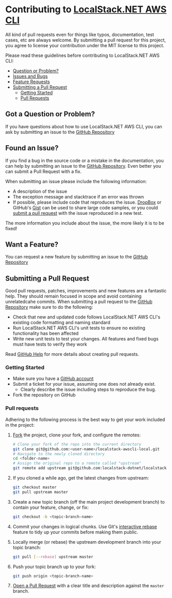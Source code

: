 # Contributing to [LocalStack.NET AWS CLI](https://github.com/localstack-dotnet/localstack-awscli-local)

All kind of pull requests even for things like typos, documentation, test cases, etc are always welcome. By submitting a pull request for this project, you agree to license your contribution under the MIT license to this project.

Please read these guidelines before contributing to LocalStack.NET AWS CLI:

 - [Question or Problem?](#question)
 - [Issues and Bugs](#issue)
 - [Feature Requests](#feature)
 - [Submitting a Pull Request](#submit-pull-request)
    - [Getting Started](#getting-started)
    - [Pull Requests](#pull-requests)

## <a name="question"></a> Got a Question or Problem?

If you have questions about how to use LocalStack.NET AWS CLI, you can ask by submitting an issue to the [GitHub Repository][github]

## <a name="issue"></a> Found an Issue?

If you find a bug in the source code or a mistake in the documentation, you can help by
submitting an issue to the [GitHub Repository][github]. Even better you can submit a Pull Request
with a fix.

When submitting an issue please include the following information:

- A description of the issue
- The exception message and stacktrace if an error was thrown
- If possible, please include code that reproduces the issue. [DropBox][dropbox] or GitHub's
[Gist][gist] can be used to share large code samples, or you could
[submit a pull request](#pullrequest) with the issue reproduced in a new test.

The more information you include about the issue, the more likely it is to be fixed!


## <a name="feature"></a> Want a Feature?

You can request a new feature by submitting an issue to the [GitHub Repository][github]

## <a name="submit-pull-request"></a> Submitting a Pull Request

Good pull requests, patches, improvements and new features are a fantastic
help. They should remain focused in scope and avoid containing unrelatedcahe
commits. When submitting a pull request to the [GitHub Repository][github] make sure to do the following:

- Check that new and updated code follows LocalStack.NET AWS CLI's existing code formatting and naming standard
- Run LocalStack.NET AWS CLI's unit tests to ensure no existing functionality has been affected
- Write new unit tests to test your changes. All features and fixed bugs must have tests to verify
they work

Read [GitHub Help][pullrequesthelp] for more details about creating pull requests.

### <a name="getting-started"></a> Getting Started

-   Make sure you have a [GitHub account](https://github.com/signup/free)
-   Submit a ticket for your issue, assuming one does not already exist.
    -   Clearly describe the issue including steps to reproduce the bug.
-   Fork the repository on GitHub

### <a name="pull-requests"></a> Pull requests

Adhering to the following process is the best way to get your work
included in the project:

1. [Fork](http://help.github.com/fork-a-repo/) the project, clone your fork,
   and configure the remotes:

   ```bash
   # Clone your fork of the repo into the current directory
   git clone git@github.com:<user-name>/localstack-awscli-local.git
   # Navigate to the newly cloned directory
   cd <folder-name>
   # Assign the original repo to a remote called "upstream"
   git remote add upstream git@github.com:localstack-dotnet/localstack-awscli-local.git
   ```

2. If you cloned a while ago, get the latest changes from upstream:

   ```bash
   git checkout master
   git pull upstream master
   ```

3. Create a new topic branch (off the main project development branch) to
   contain your feature, change, or fix:

   ```bash
   git checkout -b <topic-branch-name>
   ```

4. Commit your changes in logical chunks. Use Git's
   [interactive rebase](https://help.github.com/articles/interactive-rebase)
   feature to tidy up your commits before making them public.

5. Locally merge (or rebase) the upstream development branch into your topic branch:

   ```bash
   git pull [--rebase] upstream master
   ```

6. Push your topic branch up to your fork:

   ```bash
   git push origin <topic-branch-name>
   ```

7. [Open a Pull Request](https://help.github.com/articles/using-pull-requests/)
    with a clear title and description against the `master` branch.


[github]: https://github.com/localstack-dotnet/localstack-awscli-local
[dropbox]: https://www.dropbox.com
[gist]: https://gist.github.com
[pullrequesthelp]: https://help.github.com/articles/using-pull-requests